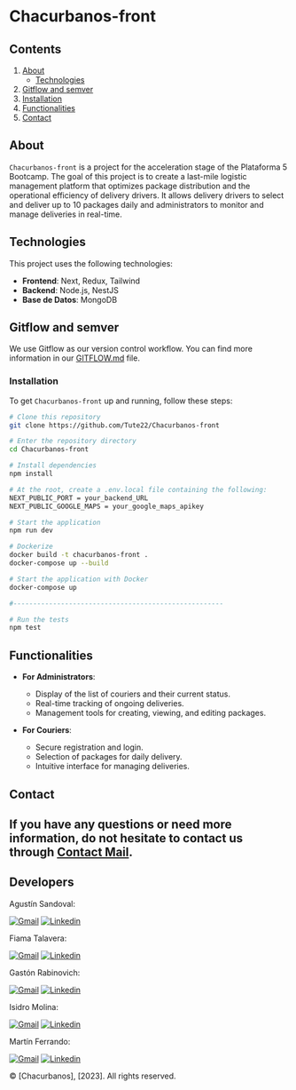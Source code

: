 # Chacurbanos-front

## Contents

<ol>
  <li>
    <a href="#about">About</a>
    <ul>
      <li><a href="#technologies">Technologies</a></li>
    </ul>
  </li>
  <li><a href="#gitflow-and-semver">Gitflow and semver</a></li>
  <li>
    <a href="#installation">Installation</a>
  </li>
  <li><a href="#functionalities">Functionalities</a></li>
  <li><a href="#contact">Contact</a></li>
</ol>

## About

`Chacurbanos-front` is a project for the acceleration stage of the Plataforma 5 Bootcamp. The goal of this project is to create a last-mile logistic management platform that optimizes package distribution and the operational efficiency of delivery drivers. It allows delivery drivers to select and deliver up to 10 packages daily and administrators to monitor and manage deliveries in real-time.

## Technologies

This project uses the following technologies:

-   **Frontend**: Next, Redux, Tailwind
-   **Backend**: Node.js, NestJS
-   **Base de Datos**: MongoDB

## Gitflow and semver

We use Gitflow as our version control workflow. You can find more information in our [GITFLOW.md](GITFLOW.md) file.

### Installation

To get `Chacurbanos-front` up and running, follow these steps:

```bash
# Clone this repository
git clone https://github.com/Tute22/Chacurbanos-front

# Enter the repository directory
cd Chacurbanos-front

# Install dependencies
npm install

# At the root, create a .env.local file containing the following:
NEXT_PUBLIC_PORT = your_backend_URL
NEXT_PUBLIC_GOOGLE_MAPS = your_google_maps_apikey

# Start the application
npm run dev

# Dockerize
docker build -t chacurbanos-front .
docker-compose up --build

# Start the application with Docker
docker-compose up

#-----------------------------------------------------

# Run the tests
npm test
```

## Functionalities

-   **For Administrators**:

    -   Display of the list of couriers and their current status.
    -   Real-time tracking of ongoing deliveries.
    -   Management tools for creating, viewing, and editing packages.

-   **For Couriers**:
    -   Secure registration and login.
    -   Selection of packages for daily delivery.
    -   Intuitive interface for managing deliveries.

## Contact

## If you have any questions or need more information, do not hesitate to contact us through [Contact Mail](mailto:fastdeliverychacurbanos@gmail.com).

## Developers

 <p>Agustín Sandoval:</p>
  <a href="mailto:agustinandressandoval1@gmail.com" target="_blank" rel="noopener noreferrer">
    <img alt="Gmail" title="gmail" src="https://custom-icon-badges.demolab.com/badge/-agustinandressandoval1@gmail.com-red?style=for-the-badge&logo=mention&logoColor=white"/></a>
  <a href="https://www.linkedin.com/in/agustin-andres-sandoval/" target="_blank" rel="noopener noreferrer">
    <img alt="Linkedin" title="linkedin" src="https://custom-icon-badges.demolab.com/badge/-Linkedin-blue?style=for-the-badge&logoColor=white&logo=linkedin"/></a>

 <p>Fiama Talavera:</p>
  <a href="mailto:fiama.viccini@gmail.com" target="_blank" rel="noopener noreferrer">
    <img alt="Gmail" title="gmail" src="https://custom-icon-badges.demolab.com/badge/-fiama.viccini@gmail.com-red?style=for-the-badge&logo=mention&logoColor=white"/></a>
  <a href="https://www.linkedin.com/in/fiama-talavera-viccini/" target="_blank" rel="noopener noreferrer">
    <img alt="Linkedin" title="linkedin" src="https://custom-icon-badges.demolab.com/badge/-Linkedin-blue?style=for-the-badge&logoColor=white&logo=linkedin"/></a>

 <p>Gastón Rabinovich:</p>
  <a href="mailto:garabinovich@gmail.com" target="_blank" rel="noopener noreferrer">
    <img alt="Gmail" title="gmail" src="https://custom-icon-badges.demolab.com/badge/-garabinovich@gmail.com-red?style=for-the-badge&logo=mention&logoColor=white"/></a>
  <a href="https://www.linkedin.com/in/gast%C3%B3n-ariel-rabinovich-276711283/" target="_blank" rel="noopener noreferrer">
    <img alt="Linkedin" title="linkedin" src="https://custom-icon-badges.demolab.com/badge/-Linkedin-blue?style=for-the-badge&logoColor=white&logo=linkedin"/></a>

 <p>Isidro Molina:</p>
  <a href="mailto:isidromolina260@gmail.com" target="_blank" rel="noopener noreferrer">
    <img alt="Gmail" title="gmail" src="https://custom-icon-badges.demolab.com/badge/-isidromolina260@gmail.com-red?style=for-the-badge&logo=mention&logoColor=white"/></a>
  <a href="https://www.linkedin.com/in/isidro-molina/" target="_blank" rel="noopener noreferrer">
    <img alt="Linkedin" title="linkedin" src="https://custom-icon-badges.demolab.com/badge/-Linkedin-blue?style=for-the-badge&logoColor=white&logo=linkedin"/></a>

 <p>Martín Ferrando:</p>
  <a href="mailto:ferrandomartin6@gmail.com" target="_blank" rel="noopener noreferrer">
    <img alt="Gmail" title="gmail" src="https://custom-icon-badges.demolab.com/badge/-ferrandomartin6@gmail.com-red?style=for-the-badge&logo=mention&logoColor=white"/></a>
  <a href="https://www.linkedin.com/in/martín-ferrando-152594276/" target="_blank" rel="noopener noreferrer">
    <img alt="Linkedin" title="linkedin" src="https://custom-icon-badges.demolab.com/badge/-Linkedin-blue?style=for-the-badge&logoColor=white&logo=linkedin"/></a>

© [Chacurbanos], [2023]. All rights reserved.
